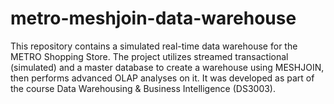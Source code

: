 # metro-meshjoin-data-warehouse
This repository contains a simulated real-time data warehouse for the METRO Shopping Store. The project utilizes streamed transactional (simulated) and a master database to create a warehouse using MESHJOIN, then performs advanced OLAP analyses on it. It was developed as part of the course Data Warehousing &amp; Business Intelligence (DS3003).
